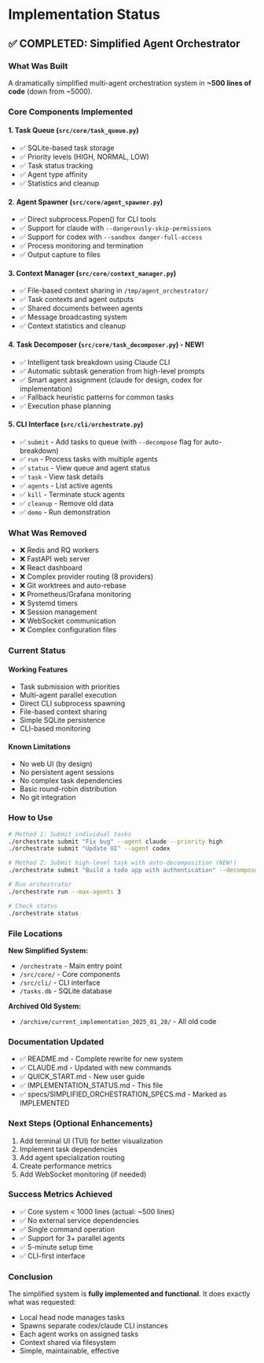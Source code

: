 # Implementation Status

## ✅ COMPLETED: Simplified Agent Orchestrator

### What Was Built
A dramatically simplified multi-agent orchestration system in **~500 lines of code** (down from ~5000).

### Core Components Implemented

#### 1. Task Queue (`src/core/task_queue.py`)
- ✅ SQLite-based task storage
- ✅ Priority levels (HIGH, NORMAL, LOW)
- ✅ Task status tracking
- ✅ Agent type affinity
- ✅ Statistics and cleanup

#### 2. Agent Spawner (`src/core/agent_spawner.py`)
- ✅ Direct subprocess.Popen() for CLI tools
- ✅ Support for claude with `--dangerously-skip-permissions`
- ✅ Support for codex with `--sandbox danger-full-access`
- ✅ Process monitoring and termination
- ✅ Output capture to files

#### 3. Context Manager (`src/core/context_manager.py`)
- ✅ File-based context sharing in `/tmp/agent_orchestrator/`
- ✅ Task contexts and agent outputs
- ✅ Shared documents between agents
- ✅ Message broadcasting system
- ✅ Context statistics and cleanup

#### 4. Task Decomposer (`src/core/task_decomposer.py`) - **NEW!**
- ✅ Intelligent task breakdown using Claude CLI
- ✅ Automatic subtask generation from high-level prompts
- ✅ Smart agent assignment (claude for design, codex for implementation)
- ✅ Fallback heuristic patterns for common tasks
- ✅ Execution phase planning

#### 5. CLI Interface (`src/cli/orchestrate.py`)
- ✅ `submit` - Add tasks to queue (with `--decompose` flag for auto-breakdown)
- ✅ `run` - Process tasks with multiple agents
- ✅ `status` - View queue and agent status
- ✅ `task` - View task details
- ✅ `agents` - List active agents
- ✅ `kill` - Terminate stuck agents
- ✅ `cleanup` - Remove old data
- ✅ `demo` - Run demonstration

### What Was Removed
- ❌ Redis and RQ workers
- ❌ FastAPI web server
- ❌ React dashboard
- ❌ Complex provider routing (8 providers)
- ❌ Git worktrees and auto-rebase
- ❌ Prometheus/Grafana monitoring
- ❌ Systemd timers
- ❌ Session management
- ❌ WebSocket communication
- ❌ Complex configuration files

### Current Status

#### Working Features
- Task submission with priorities
- Multi-agent parallel execution
- Direct CLI subprocess spawning
- File-based context sharing
- Simple SQLite persistence
- CLI-based monitoring

#### Known Limitations
- No web UI (by design)
- No persistent agent sessions
- No complex task dependencies
- Basic round-robin distribution
- No git integration

### How to Use

```bash
# Method 1: Submit individual tasks
./orchestrate submit "Fix bug" --agent claude --priority high
./orchestrate submit "Update UI" --agent codex

# Method 2: Submit high-level task with auto-decomposition (NEW!)
./orchestrate submit "Build a todo app with authentication" --decompose

# Run orchestrator
./orchestrate run --max-agents 3

# Check status
./orchestrate status
```

### File Locations

**New Simplified System:**
- `/orchestrate` - Main entry point
- `/src/core/` - Core components
- `/src/cli/` - CLI interface
- `/tasks.db` - SQLite database

**Archived Old System:**
- `/archive/current_implementation_2025_01_28/` - All old code

### Documentation Updated
- ✅ README.md - Complete rewrite for new system
- ✅ CLAUDE.md - Updated with new commands
- ✅ QUICK_START.md - New user guide
- ✅ IMPLEMENTATION_STATUS.md - This file
- ✅ specs/SIMPLIFIED_ORCHESTRATION_SPECS.md - Marked as IMPLEMENTED

### Next Steps (Optional Enhancements)
1. Add terminal UI (TUI) for better visualization
2. Implement task dependencies
3. Add agent specialization routing
4. Create performance metrics
5. Add WebSocket monitoring (if needed)

### Success Metrics Achieved
- ✅ Core system < 1000 lines (actual: ~500 lines)
- ✅ No external service dependencies
- ✅ Single command operation
- ✅ Support for 3+ parallel agents
- ✅ 5-minute setup time
- ✅ CLI-first interface

### Conclusion
The simplified system is **fully implemented and functional**. It does exactly what was requested:
- Local head node manages tasks
- Spawns separate codex/claude CLI instances
- Each agent works on assigned tasks
- Context shared via filesystem
- Simple, maintainable, effective
